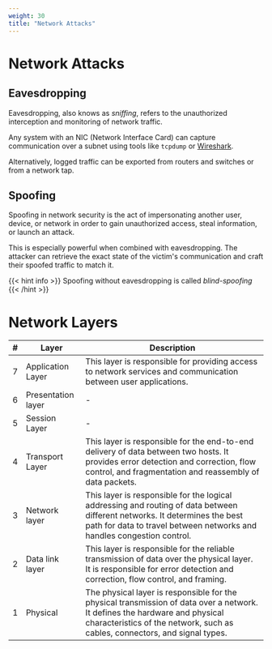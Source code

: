```yaml
---
weight: 30
title: "Network Attacks"
---
```


# Network Attacks

## Eavesdropping

Eavesdropping, also knows as *sniffing*,  refers to the unauthorized interception and monitoring of network traffic.

Any system with an NIC (Network Interface Card) can capture communication over a subnet using tools like `tcpdump` or [Wireshark](https://www.wireshark.org/).

Alternatively, logged traffic can be exported from routers and switches or from a network tap.

## Spoofing

Spoofing in network security is the act of impersonating another user, device, or network in order to gain unauthorized access, steal information, or launch an attack.

This is especially powerful when combined with eavesdropping. The attacker can retrieve the exact state of the victim's communication and craft their spoofed traffic to match it.

{{<  hint info >}}
Spoofing without eavesdropping is called *blind-spoofing*
{{< /hint >}}

# Network Layers

| # | Layer | Description |
| - | ----- | ----------- |
| 7 | Application Layer | This layer is responsible for providing access to network services and communication between user applications. |
| 6 | Presentation layer | - |
| 5 | Session Layer | - |
| 4 | Transport Layer | This layer is responsible for the end-to-end delivery of data between two hosts. It provides error detection and correction, flow control, and fragmentation and reassembly of data packets.  |
| 3 | Network layer | This layer is responsible for the logical addressing and routing of data between different networks. It determines the best path for data to travel between networks and handles congestion control. |
| 2 | Data link layer| This layer is responsible for the reliable transmission of data over the physical layer. It is responsible for error detection and correction, flow control, and framing.|
| 1 | Physical | The physical layer is responsible for the physical transmission of data over a network. It defines the hardware and physical characteristics of the network, such as cables, connectors, and signal types. |
